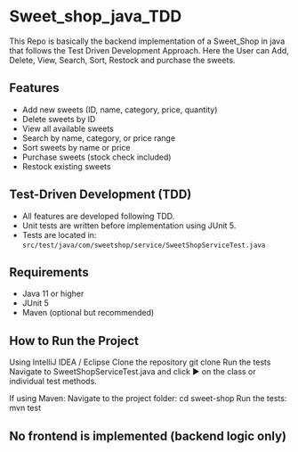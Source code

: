 # Sweet_shop_java_TDD
This Repo is basically the backend implementation of a Sweet_Shop in java that follows the Test Driven Development Approach. Here the User can Add, Delete, View, Search, Sort, Restock and purchase the sweets.

## Features
- Add new sweets (ID, name, category, price, quantity)
- Delete sweets by ID
- View all available sweets
- Search by name, category, or price range
- Sort sweets by name or price
- Purchase sweets (stock check included)
- Restock existing sweets

## Test-Driven Development (TDD)
- All features are developed following TDD.
- Unit tests are written before implementation using JUnit 5.
- Tests are located in:  
  `src/test/java/com/sweetshop/service/SweetShopServiceTest.java`

## Requirements
- Java 11 or higher
- JUnit 5
- Maven (optional but recommended)

## How to Run the Project

Using IntelliJ IDEA / Eclipse
Clone the repository
git clone <repo-url>
Run the tests
Navigate to SweetShopServiceTest.java and click ▶ on the class or individual test methods.

If using Maven:
Navigate to the project folder:
cd sweet-shop
Run the tests:
mvn test

## No frontend is implemented (backend logic only)
